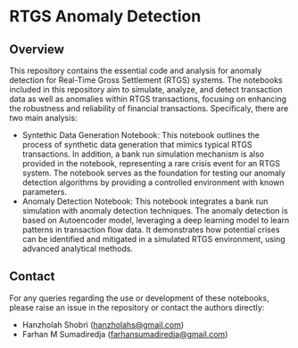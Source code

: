 ﻿# RTGS Anomaly Detection

## Overview

This repository contains the essential code and analysis for anomaly detection for Real-Time Gross Settlement (RTGS) systems. The notebooks included in this repository aim to simulate, analyze, and detect transaction data as well as anomalies within RTGS transactions, focusing on enhancing the robustness and reliability of financial transactions. Specificaly, there are two main analysis:

* Syntethic Data Generation Notebook: This notebook outlines the process of synthetic data generation that mimics typical RTGS transactions. In addition, a bank run simulation mechanism is also provided in the notebook, representing a rare crisis event for an RTGS system. The notebook serves as the foundation for testing our anomaly detection algorithms by providing a controlled environment with known parameters.
* Anomaly Detection Notebook: This notebook integrates a bank run simulation with anomaly detection techniques. The anomaly detection is based on Autoencoder model, leveraging a deep learning model to learn patterns in transaction flow data. It demonstrates how potential crises can be identified and mitigated in a simulated RTGS environment, using advanced analytical methods.

## Contact

For any queries regarding the use or development of these notebooks, please raise an issue in the repository or contact the authors directly:
* Hanzholah Shobri (hanzholahs@gmail.com)
* Farhan M Sumadiredja (farhansumadiredja@gmail.com)
